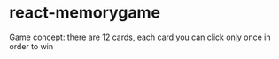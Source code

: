 # react-memorygame
Game concept: there are 12 cards, each card you can click only once in order to win
